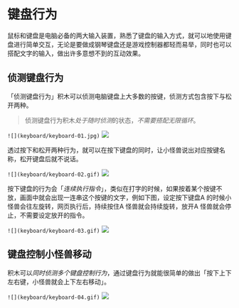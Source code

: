 # 键盘行为

鼠标和键盘是电脑必备的两大输入装置，熟悉了键盘的输入方式，就可以地使用键盘进行简单交互，无论是要做成钢琴键盘还是游戏控制器都轻而易举，同时也可以搭配文字的输入，做出许多意想不到的互动效果。

## 侦测键盘行为

「侦测键盘行为」积木可以侦测电脑键盘上大多数的按键，侦测方式包含按下与松开两种。

> 侦测键盘行为积木*处于随时侦测*的状态，*不需要搭配无限循环*。

```![](keyboard/keyboard-01.jpg)```
![](keyboard/upload_cab0d8638477e4439b9bf927c1b71ace.jpg)

透过按下和松开两种行为，就可以在按下键盘的同时，让小怪兽说出对应按键名称，松开键盘后就不说话。

```![](keyboard/keyboard-02.gif)```
![](keyboard/upload_f2b9f50319a3b47a1adff6cafdc0dc7a.gif)


按下键盘的行为会「*连续执行指令*」，类似在打字的时候，如果按着某个按键不放，画面中就会出现一连串这个按键的文字，例如下图，设定按下键盘A 的时候小怪兽会往左旋转，网页执行后，持续按住A 怪兽就会持续旋转，放开A 怪兽就会停止，不需要设定放开的指令。

```![](keyboard/keyboard-03.gif)```
![](keyboard/upload_ab29dcdc4cf79cb980a9bac21baf2d2a.gif)


## 键盘控制小怪兽移动

积木可以*同时侦测多个键盘控制行为*，通过键盘行为就能很简单的做出「按下上下左右键，小怪兽就会上下左右移动」。

```![](keyboard/keyboard-04.gif)```
![](keyboard/upload_307f1e13b196d6398223719f42edd2e3.gif)

